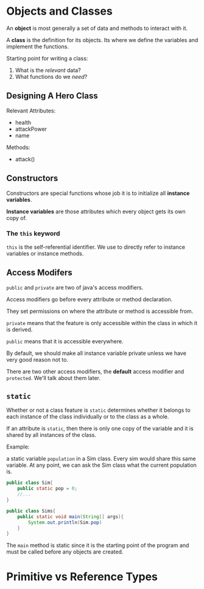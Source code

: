 # Objects and Classes

An **object** is most generally a set of data and methods to interact with it.

A **class** is the definition for its objects. Its where we define the variables and implement the functions.

Starting point for writing a class:

1) What is the *relevant* data?
2) What functions do we *need*?

## Designing A Hero Class

Relevant Attributes:

- health
- attackPower
- name

Methods:

- attack()

## Constructors

Constructors are special functions whose job it is to initialize all **instance variables**.

**Instance variables** are those attributes which every object gets its own copy of.

### The `this` keyword

`this` is the self-referential identifier. We use to directly refer to instance variables or instance methods. 

## Access Modifers

`public` and `private` are two of java's access modifiers.

Access modifiers go before every attribute or method declaration.

They set permissions on where the attribute or method is accessible from.

`private` means that the feature is only accessible within the class in which it is derived.

`public` means that it is accessible everywhere.

By default, we should make all instance variable private unless we have very good reason not to.

There are two other access modifiers, the **default** access modifier and `protected`. We'll talk about them later.

## `static`

Whether or not a class feature is `static` determines whether it belongs to each instance of the class individually or to the class as a whole.

If an attribute is `static`, then there is only one copy of the variable and it is shared by all instances of the class.

Example:

a static variable `population` in a Sim class. Every sim would share this same variable. At any point, we can ask the Sim class what the current population is.

``` java
public class Sim{
    public static pop = 0;
    //...
}

public class Sims{
    public static void main(String[] args){
        System.out.println(Sim.pop)
    }
}
```

The `main` method is static since it is the starting point of the program and must be called before any objects are created.

# Primitive vs Reference Types

